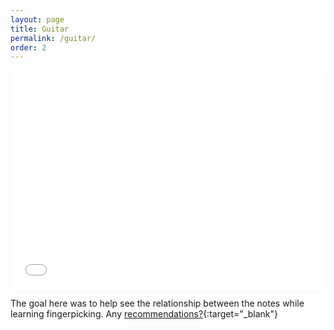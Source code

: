 ```yaml
---
layout: page
title: Guitar
permalink: /guitar/
order: 2
---
```

<iframe src="/iframe.html" height="350px" width="100%" style="border:none;"></iframe>

The goal here was to help see the relationship between the notes while learning fingerpicking. Any [recommendations?](https://forms.gle/CNwTc8xPk3tQ4UUS9){:target="_blank"}
